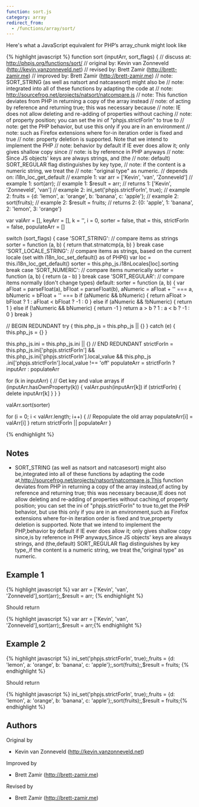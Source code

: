 ```yaml
---
function: sort.js
category: array
redirect_from:
  - /functions/array/sort/
---
```


<!-- WARNING! This file is auto generated by `npm run web:inject`, do not edit by hand -->

Here's what a JavaScript equivalent for PHP’s array_chunk might look like

{% highlight javascript %}
function sort (inputArr, sort_flags) {
  //  discuss at: http://phpjs.org/functions/sort/
  // original by: Kevin van Zonneveld (http://kevin.vanzonneveld.net)
  //  revised by: Brett Zamir (http://brett-zamir.me)
  // improved by: Brett Zamir (http://brett-zamir.me)
  //        note: SORT_STRING (as well as natsort and natcasesort) might also be
  //        note: integrated into all of these functions by adapting the code at
  //        note: http://sourcefrog.net/projects/natsort/natcompare.js
  //        note: This function deviates from PHP in returning a copy of the array instead
  //        note: of acting by reference and returning true; this was necessary because
  //        note: IE does not allow deleting and re-adding of properties without caching
  //        note: of property position; you can set the ini of "phpjs.strictForIn" to true to
  //        note: get the PHP behavior, but use this only if you are in an environment
  //        note: such as Firefox extensions where for-in iteration order is fixed and true
  //        note: property deletion is supported. Note that we intend to implement the PHP
  //        note: behavior by default if IE ever does allow it; only gives shallow copy since
  //        note: is by reference in PHP anyways
  //        note: Since JS objects' keys are always strings, and (the
  //        note: default) SORT_REGULAR flag distinguishes by key type,
  //        note: if the content is a numeric string, we treat the
  //        note: "original type" as numeric.
  //  depends on: i18n_loc_get_default
  //   example 1: var arr = ['Kevin', 'van', 'Zonneveld']
  //   example 1: sort(arr);
  //   example 1: $result = arr;
  //   returns 1: ['Kevin', 'Zonneveld', 'van']
  //   example 2: ini_set('phpjs.strictForIn', true);
  //   example 2: fruits = {d: 'lemon', a: 'orange', b: 'banana', c: 'apple'};
  //   example 2: sort(fruits);
  //   example 2: $result = fruits;
  //   returns 2: {0: 'apple', 1: 'banana', 2: 'lemon', 3: 'orange'}

  var valArr = [],
    keyArr = [],
    k = '',
    i = 0,
    sorter = false,
    that = this,
    strictForIn = false,
    populateArr = []

  switch (sort_flags) {
    case 'SORT_STRING':
    // compare items as strings
      sorter = function (a, b) {
        return that.strnatcmp(a, b)
      }
      break
    case 'SORT_LOCALE_STRING':
    // compare items as strings, based on the current locale (set with  i18n_loc_set_default() as of PHP6)
      var loc = this.i18n_loc_get_default()
      sorter = this.php_js.i18nLocales[loc].sorting
      break
    case 'SORT_NUMERIC':
    // compare items numerically
      sorter = function (a, b) {
        return (a - b)
      }
      break
    case 'SORT_REGULAR':
    // compare items normally (don't change types)
    default:
      sorter = function (a, b) {
        var aFloat = parseFloat(a),
          bFloat = parseFloat(b),
          aNumeric = aFloat + '' === a,
          bNumeric = bFloat + '' === b
        if (aNumeric && bNumeric) {
          return aFloat > bFloat ? 1 : aFloat < bFloat ? -1 : 0
        } else if (aNumeric && !bNumeric) {
          return 1
        } else if (!aNumeric && bNumeric) {
          return -1
        }
        return a > b ? 1 : a < b ? -1 : 0
      }
      break
  }

  // BEGIN REDUNDANT
  try {
    this.php_js = this.php_js || {}
  } catch (e) {
    this.php_js = {}
  }

  this.php_js.ini = this.php_js.ini || {}
  // END REDUNDANT
  strictForIn = this.php_js.ini['phpjs.strictForIn'] && this.php_js.ini['phpjs.strictForIn'].local_value && this.php_js
    .ini['phpjs.strictForIn'].local_value !== 'off'
  populateArr = strictForIn ? inputArr : populateArr

  for (k in inputArr) {
    // Get key and value arrays
    if (inputArr.hasOwnProperty(k)) {
      valArr.push(inputArr[k])
      if (strictForIn) {
        delete inputArr[k]
      }
    }
  }

  valArr.sort(sorter)

  for (i = 0; i < valArr.length; i++) {
    // Repopulate the old array
    populateArr[i] = valArr[i]
  }
  return strictForIn || populateArr
}

{% endhighlight %}

## Notes
- SORT_STRING (as well as natsort and natcasesort) might also be,integrated into all of these functions by adapting the code at,http://sourcefrog.net/projects/natsort/natcompare.js,This function deviates from PHP in returning a copy of the array instead,of acting by reference and returning true; this was necessary because,IE does not allow deleting and re-adding of properties without caching,of property position; you can set the ini of "phpjs.strictForIn" to true to,get the PHP behavior, but use this only if you are in an environment,such as Firefox extensions where for-in iteration order is fixed and true,property deletion is supported. Note that we intend to implement the PHP,behavior by default if IE ever does allow it; only gives shallow copy since,is by reference in PHP anyways,Since JS objects' keys are always strings, and (the,default) SORT_REGULAR flag distinguishes by key type,,if the content is a numeric string, we treat the,"original type" as numeric.

## Example 1

{% highlight javascript %}
var arr = ['Kevin', 'van', 'Zonneveld'],sort(arr);,$result = arr;
{% endhighlight %}

Should return

{% highlight javascript %}
var arr = ['Kevin', 'van', 'Zonneveld'],sort(arr);,$result = arr;{% endhighlight %}

## Example 2

{% highlight javascript %}
ini_set('phpjs.strictForIn', true);,fruits = {d: 'lemon', a: 'orange', b: 'banana', c: 'apple'};,sort(fruits);,$result = fruits;
{% endhighlight %}

Should return

{% highlight javascript %}
ini_set('phpjs.strictForIn', true);,fruits = {d: 'lemon', a: 'orange', b: 'banana', c: 'apple'};,sort(fruits);,$result = fruits;{% endhighlight %}


## Authors


Original by

- Kevin van Zonneveld (http://kevin.vanzonneveld.net)


Improved by

- Brett Zamir (http://brett-zamir.me)


Revised by

- Brett Zamir (http://brett-zamir.me)

